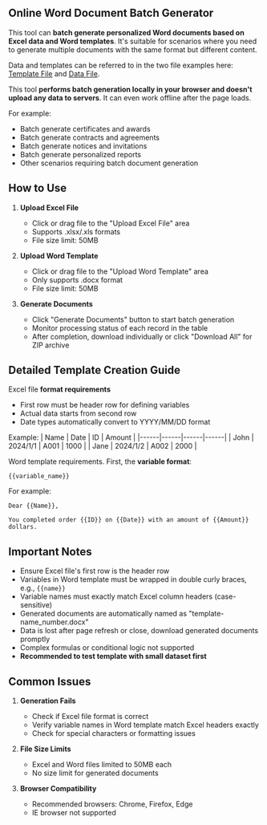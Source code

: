 ## Online Word Document Batch Generator

This tool can **batch generate personalized Word documents based on Excel data and Word templates**. It's suitable for scenarios where you need to generate multiple documents with the same format but different content.

Data and templates can be referred to in the two file examples here: [Template File](/files/template.docx) and [Data File](/files/batchdata.xlsx).

This tool **performs batch generation locally in your browser and doesn't upload any data to servers**. It can even work offline after the page loads.

For example:
- Batch generate certificates and awards
- Batch generate contracts and agreements
- Batch generate notices and invitations
- Batch generate personalized reports
- Other scenarios requiring batch document generation

## How to Use

1. **Upload Excel File**
   - Click or drag file to the "Upload Excel File" area
   - Supports .xlsx/.xls formats
   - File size limit: 50MB

2. **Upload Word Template**
   - Click or drag file to the "Upload Word Template" area
   - Only supports .docx format
   - File size limit: 50MB

3. **Generate Documents**
   - Click "Generate Documents" button to start batch generation
   - Monitor processing status of each record in the table
   - After completion, download individually or click "Download All" for ZIP archive

## Detailed Template Creation Guide

Excel file **format requirements**

- First row must be header row for defining variables
- Actual data starts from second row
- Date types automatically convert to YYYY/MM/DD format

Example:
| Name | Date | ID | Amount |
|------|------|------|------|
| John | 2024/1/1 | A001 | 1000 |
| Jane | 2024/1/2 | A002 | 2000 |

Word template requirements. First, the **variable format**:

```
{{variable_name}}
```

For example:

```
Dear {{Name}},

You completed order {{ID}} on {{Date}} with an amount of {{Amount}} dollars.
```

## Important Notes

- Ensure Excel file's first row is the header row
- Variables in Word template must be wrapped in double curly braces, e.g., `{{name}}`
- Variable names must exactly match Excel column headers (case-sensitive)
- Generated documents are automatically named as "template-name_number.docx"
- Data is lost after page refresh or close, download generated documents promptly
- Complex formulas or conditional logic not supported
- **Recommended to test template with small dataset first**

## Common Issues

1. **Generation Fails**
   - Check if Excel file format is correct
   - Verify variable names in Word template match Excel headers exactly
   - Check for special characters or formatting issues

2. **File Size Limits**
   - Excel and Word files limited to 50MB each
   - No size limit for generated documents

3. **Browser Compatibility**
   - Recommended browsers: Chrome, Firefox, Edge
   - IE browser not supported
